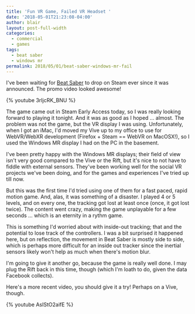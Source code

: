```yaml
---
title: 'Fun VR Game, Failed VR Headset '
date: '2018-05-01T21:23:08-04:00'
author: blair
layout: post-full-width
categories:
  - commercial
  - games
tags:
  - beat saber
  - windows mr
permalink: 2018/05/01/beat-saber-windows-mr-fail
---
```

I've been waiting for [Beat Saber](http://www.beatsaber.com/) to drop on Steam ever since it was announced.  The promo video looked awesome!

{% youtube 3rIjcRK_BNU %}

The game came out in Steam Early Access today, so I was really looking forward to playing it tonight.  And it was as good as I hoped ... almost.  The problem was not the game, but the VR display I was using.  Unfortunately, when I got an iMac, I'd moved my Vive up to my office to use for WebVR/WebXR development (Firefox + Steam == WebVR on MacOSX!), so I used the Windows MR display I had on the PC in the basement.

I've been pretty happy with the Windows MR displays;  their field of view isn't very good compared to the Vive or the Rift, but it's nice to not have to fiddle with external sensors. They've been working well for the social VR projects we've been doing, and for the games and experiences I've tried up till now.  

But this was the first time I'd tried using one of them for a fast paced, rapid motion game.  And, alas, it was something of a disaster.  I played 4 or 5 levels, and on every one,  the tracking got lost at least once (once, it got lost twice).  The content went crazy, making the game unplayable for a few seconds ... which is an eternity in a rythm game.

This is something I'd worried about with inside-out tracking;  that and the potential to lose track of the controllers.  I was a bit surprised it happened here, but on reflection, the movement in Beat Saber is mostly side to side, which is perhaps more difficult for an inside out tracker since the inertial sensors likely won't help as much when there's motion blur.

I'm going to give it another go, because the game is really well done.  I may plug the Rift back in this time, though (which I'm loath to do, given the data Facebook collects).

Here's a more recent video, you should give it a try!  Perhaps on a Vive, though.

{% youtube AsIStO2aifE %}
